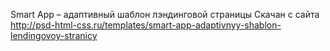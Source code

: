 Smart App – адаптивный шаблон лэндинговой страницы
Скачан с сайта http://psd-html-css.ru/templates/smart-app-adaptivnyy-shablon-lendingovoy-stranicy
